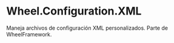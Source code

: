 # Wheel.Configuration.XML
Maneja archivos de configuración XML personalizados. Parte de WheelFramework.
